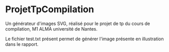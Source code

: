 ProjetTpCompilation
===================

Un générateur d'images SVG, réalisé pour le projet de tp du cours de compilation, M1 ALMA université de Nantes.

Le fichier test.txt présent permet de générer l'image présente en illustration dans le rapport.
